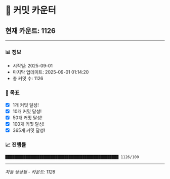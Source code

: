 # 🔢 커밋 카운터

## 현재 카운트: 1126

---

### 📊 정보
- 시작일: 2025-09-01
- 마지막 업데이트: 2025-09-01 01:14:20
- 총 커밋 수: 1126

### 🎯 목표
- [x] 1개 커밋 달성!
- [x] 10개 커밋 달성!
- [x] 50개 커밋 달성!
- [x] 100개 커밋 달성!
- [x] 365개 커밋 달성!

### 📈 진행률
```
██████████████████████████████████████████████████ 1126/100
```

---
*자동 생성됨 - 카운트: 1126*
